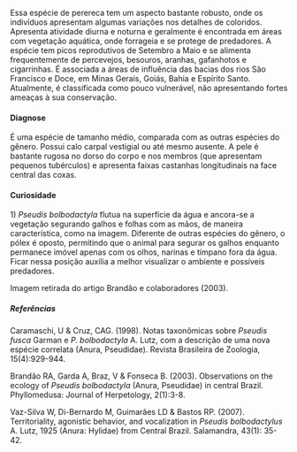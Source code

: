 <div class="descricao-geral">
 <p>
  Essa espécie de perereca tem um aspecto bastante robusto, onde os indivíduos apresentam algumas variações nos detalhes de coloridos. Apresenta atividade diurna e noturna e geralmente é encontrada em áreas com vegetação aquática, onde
  <glossario>
   forrageia
  </glossario>
  e se protege de predadores. A espécie tem picos reprodutivos de Setembro a Maio e se alimenta frequentemente de percevejos, besouros, aranhas, gafanhotos e cigarrinhas. É associada a áreas de influência das bacias dos rios São Francisco e Doce, em Minas Gerais, Goiás, Bahia e Espírito Santo. Atualmente, é classificada como pouco vulnerável, não apresentando fortes ameaças à sua conservação.
 </p>
 <h4>
  Diagnose
 </h4>
 <p>
  É uma espécie de tamanho médio, comparada com as outras espécies do gênero. Possui
  <glossario>
   calo carpal
  </glossario>
  <glossario>
   vestigial
  </glossario>
  ou até mesmo ausente. A pele é bastante rugosa no dorso do corpo e nos membros (que apresentam pequenos tubérculos) e apresenta faixas castanhas longitudinais na face central das coxas.
 </p>
 <h4>
  Curiosidade
 </h4>
 <p>
  1)
  <em>
   Pseudis bolbodactyla
  </em>
  flutua na superfície da água e ancora-se a vegetação segurando galhos e folhas com as mãos, de maneira característica, como na imagem. Diferente de outras espécies do gênero, o
  <glossario>
   pólex
  </glossario>
  é oposto, permitindo que o animal para segurar os galhos enquanto permanece imóvel apenas com os olhos, narinas e tímpano fora da água. Ficar nessa posição auxilia a melhor visualizar o ambiente e possíveis predadores.
 </p>
 <p>
  Imagem retirada do artigo Brandão e colaboradores (2003).
 </p>
 <h5>
  Referências
 </h5>
 <p>
  Caramaschi, U &amp; Cruz, CAG. (1998). Notas taxonômicas sobre
  <em>
   Pseudis fusca
  </em>
  Garman e
  <em>
   P. bolbodactyla
  </em>
  A. Lutz, com a descrição de uma nova espécie correlata (Anura, Pseudidae). Revista Brasileira de Zoologia, 15(4):929-944.
 </p>
 <p>
  Brandão RA, Garda A, Braz, V &amp; Fonseca B. (2003). Observations on the ecology of
  <em>
   Pseudis bolbodactyla
  </em>
  (Anura, Pseudidae) in central Brazil. Phyllomedusa: Journal of Herpetology, 2(1):3-8.
 </p>
 <p>
  Vaz-Silva W, Di-Bernardo M, Guimarães LD &amp; Bastos RP. (2007). Territoriality, agonistic behavior, and vocalization in
  <em>
   Pseudis bolbodactylus
  </em>
  A. Lutz, 1925 (Anura: Hylidae) from Central Brazil. Salamandra, 43(1): 35-42.
 </p>
</div>
